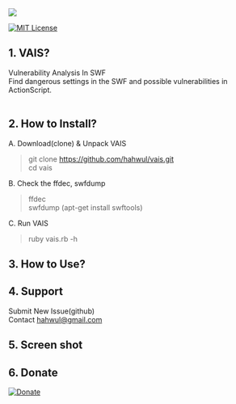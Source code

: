 <img src="https://cloud.githubusercontent.com/assets/13212227/26788479/40adde4e-4a48-11e7-83f9-b5e4d02c5470.png">

[![MIT License](https://img.shields.io/badge/license-MIT-blue.svg)](https://opensource.org/licenses/MIT)

## 1. VAIS?
Vulnerability Analysis In SWF<br>
Find dangerous settings in the SWF and possible vulnerabilities in ActionScript. <br>
<br>
 
## 2. How to Install?
A. Download(clone) & Unpack VAIS
> git clone https://github.com/hahwul/vais.git<br>
> cd vais<br>

B. Check the ffdec, swfdump<br>
> ffdec<br>
> swfdump (apt-get install swftools) <br>

C. Run VAIS<br>
> ruby vais.rb -h

## 3. How to Use?


## 4. Support
Submit New Issue(github)<br>
Contact hahwul@gmail.com
<br>

## 5. Screen shot

## 6. Donate
[![Donate](https://img.shields.io/badge/Donate-PayPal-green.svg)](https://www.paypal.com/cgi-bin/webscr?cmd=_s-xclick&hosted_button_id=GT4RPBEQ2SM78)
